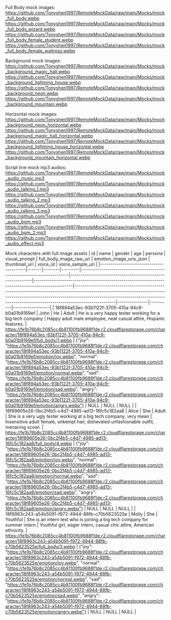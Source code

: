 Full Body mock images:
https://github.com/Tonyshen1997/RemoteMockData/raw/main/Mocks/mock_full_body.webp
https://github.com/Tonyshen1997/RemoteMockData/raw/main/Mocks/mock_full_body_wizard.webp
https://github.com/Tonyshen1997/RemoteMockData/raw/main/Mocks/mock_full_body_female_student.webp
https://github.com/Tonyshen1997/RemoteMockData/raw/main/Mocks/mock_full_body_female_waitress.webp

Background mock images:
https://github.com/Tonyshen1997/RemoteMockData/raw/main/Mocks/mock_background_magic_hall.webp
https://github.com/Tonyshen1997/RemoteMockData/raw/main/Mocks/mock_background_lightning_house.webp
https://github.com/Tonyshen1997/RemoteMockData/raw/main/Mocks/mock_background_neon.webp
https://github.com/Tonyshen1997/RemoteMockData/raw/main/Mocks/mock_background_mountain.webp

Horizontal mock images:
https://github.com/Tonyshen1997/RemoteMockData/raw/main/Mocks/mock_background_neon_horizontal.webp
https://github.com/Tonyshen1997/RemoteMockData/raw/main/Mocks/mock_background_magic_hall_horizontal.webp
https://github.com/Tonyshen1997/RemoteMockData/raw/main/Mocks/mock_background_lightning_house_horizontal.webp
https://github.com/Tonyshen1997/RemoteMockData/raw/main/Mocks/mock_background_mountain_horizontal.webp

Script line mock mp3 audios:
https://github.com/Tonyshen1997/RemoteMockData/raw/main/Mocks/mock_audio_music.mp3
https://github.com/Tonyshen1997/RemoteMockData/raw/main/Mocks/mock_audio_talking_1.mp3
https://github.com/Tonyshen1997/RemoteMockData/raw/main/Mocks/mock_audio_talking_2.mp3
https://github.com/Tonyshen1997/RemoteMockData/raw/main/Mocks/mock_audio_talking_3.mp3
https://github.com/Tonyshen1997/RemoteMockData/raw/main/Mocks/mock_audio_bgm.mp3
https://github.com/Tonyshen1997/RemoteMockData/raw/main/Mocks/mock_audio_bgm_2.mp3
https://github.com/Tonyshen1997/RemoteMockData/raw/main/Mocks/mock_audio_effect.mp3



Mock characters with full image assets
| id                                      | name  | gender | age     | persona                                                                 | visual_prompt                                             | full_body_image_raw_uri                                                                 | emotion_image_uris_json                                                                                                                                                                                                                                    | thumbnail_uri | voice_id | voice_sample_uri |
|-----------------------------------------|-------|--------|---------|------------------------------------------------------------------------|-----------------------------------------------------------|-------------------------------------------------------------------------------------------------|--------------------------------------------------------------------------------------------------------------------------------------------------------------------------------------------------------------------------------------------------------------|---------------|----------|------------------|
| 18f894a53ec-93b1122f-3705-410a-94c9-b0a01b9169ef | John  | He     | Adult  | He is a very happy tester working for a big tech company               | Happy adult male employee, neat casual attire, Hispanic features. | https://fe1b76b8c2085cc4b81100fb9688f1de.r2.cloudflarestorage.com/character/18f894a53ec-93b1122f-3705-410a-94c9-b0a01b9169ef/full_body/1.webp | {"joy": "https://fe1b76b8c2085cc4b81100fb9688f1de.r2.cloudflarestorage.com/character/18f894a53ec-93b1122f-3705-410a-94c9-b0a01b9169ef/emotion/joy.webp", "normal": "https://fe1b76b8c2085cc4b81100fb9688f1de.r2.cloudflarestorage.com/character/18f894a53ec-93b1122f-3705-410a-94c9-b0a01b9169ef/emotion/normal.webp", "sad": "https://fe1b76b8c2085cc4b81100fb9688f1de.r2.cloudflarestorage.com/character/18f894a53ec-93b1122f-3705-410a-94c9-b0a01b9169ef/emotion/sad.webp", "angry": "https://fe1b76b8c2085cc4b81100fb9688f1de.r2.cloudflarestorage.com/character/18f894a53ec-93b1122f-3705-410a-94c9-b0a01b9169ef/emotion/angry.webp"} | NULL          | NULL     | NULL             |
| 18f89605e26-0bc2f4b5-c4d7-4985-ad13-16fc5c182aa8 | Alice | She    | Adult  | She is a very ugly tester working at a big tech company, very mean     | Insensitive adult female, unkempt hair, disheveled unfashionable outfit, menacing scowl. | https://fe1b76b8c2085cc4b81100fb9688f1de.r2.cloudflarestorage.com/character/18f89605e26-0bc2f4b5-c4d7-4985-ad13-16fc5c182aa8/full_body/4.webp | {"joy": "https://fe1b76b8c2085cc4b81100fb9688f1de.r2.cloudflarestorage.com/character/18f89605e26-0bc2f4b5-c4d7-4985-ad13-16fc5c182aa8/emotion/joy.webp", "normal": "https://fe1b76b8c2085cc4b81100fb9688f1de.r2.cloudflarestorage.com/character/18f89605e26-0bc2f4b5-c4d7-4985-ad13-16fc5c182aa8/emotion/normal.webp", "sad": "https://fe1b76b8c2085cc4b81100fb9688f1de.r2.cloudflarestorage.com/character/18f89605e26-0bc2f4b5-c4d7-4985-ad13-16fc5c182aa8/emotion/sad.webp", "angry": "https://fe1b76b8c2085cc4b81100fb9688f1de.r2.cloudflarestorage.com/character/18f89605e26-0bc2f4b5-c4d7-4985-ad13-16fc5c182aa8/emotion/angry.webp"} | NULL          | NULL     | NULL             |
| 18f8963c243-a54b5091-f972-4944-88fb-c70b5623525e | Molly | She    | Youthful | She is an intern test who is joining a big tech company for summer intern | Youthful girl, eager intern, casual chic attire, American ethnicity. | https://fe1b76b8c2085cc4b81100fb9688f1de.r2.cloudflarestorage.com/character/18f8963c243-a54b5091-f972-4944-88fb-c70b5623525e/full_body/3.webp | {"joy": "https://fe1b76b8c2085cc4b81100fb9688f1de.r2.cloudflarestorage.com/character/18f8963c243-a54b5091-f972-4944-88fb-c70b5623525e/emotion/joy.webp", "normal": "https://fe1b76b8c2085cc4b81100fb9688f1de.r2.cloudflarestorage.com/character/18f8963c243-a54b5091-f972-4944-88fb-c70b5623525e/emotion/normal.webp", "sad": "https://fe1b76b8c2085cc4b81100fb9688f1de.r2.cloudflarestorage.com/character/18f8963c243-a54b5091-f972-4944-88fb-c70b5623525e/emotion/sad.webp", "angry": "https://fe1b76b8c2085cc4b81100fb9688f1de.r2.cloudflarestorage.com/character/18f8963c243-a54b5091-f972-4944-88fb-c70b5623525e/emotion/angry.webp"} | NULL          | NULL     | NULL             |

